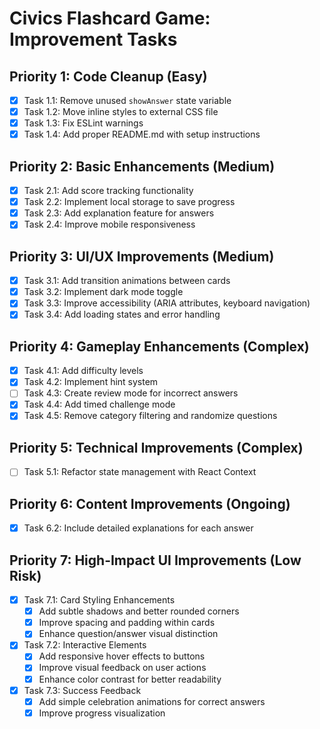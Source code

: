 # Civics Flashcard Game: Improvement Tasks

## Priority 1: Code Cleanup (Easy)
- [x] Task 1.1: Remove unused `showAnswer` state variable
- [x] Task 1.2: Move inline styles to external CSS file
- [x] Task 1.3: Fix ESLint warnings
- [x] Task 1.4: Add proper README.md with setup instructions

## Priority 2: Basic Enhancements (Medium)
- [x] Task 2.1: Add score tracking functionality
- [x] Task 2.2: Implement local storage to save progress
- [x] Task 2.3: Add explanation feature for answers
- [x] Task 2.4: Improve mobile responsiveness

## Priority 3: UI/UX Improvements (Medium)
- [x] Task 3.1: Add transition animations between cards
- [x] Task 3.2: Implement dark mode toggle
- [x] Task 3.3: Improve accessibility (ARIA attributes, keyboard navigation)
- [x] Task 3.4: Add loading states and error handling

## Priority 4: Gameplay Enhancements (Complex)
- [x] Task 4.1: Add difficulty levels
- [x] Task 4.2: Implement hint system
- [ ] Task 4.3: Create review mode for incorrect answers
- [x] Task 4.4: Add timed challenge mode
- [x] Task 4.5: Remove category filtering and randomize questions

## Priority 5: Technical Improvements (Complex)
- [ ] Task 5.1: Refactor state management with React Context

## Priority 6: Content Improvements (Ongoing)
- [x] Task 6.2: Include detailed explanations for each answer

## Priority 7: High-Impact UI Improvements (Low Risk)
- [x] Task 7.1: Card Styling Enhancements
  - [x] Add subtle shadows and better rounded corners
  - [x] Improve spacing and padding within cards
  - [x] Enhance question/answer visual distinction
- [x] Task 7.2: Interactive Elements
  - [x] Add responsive hover effects to buttons
  - [x] Improve visual feedback on user actions
  - [x] Enhance color contrast for better readability
- [x] Task 7.3: Success Feedback
  - [x] Add simple celebration animations for correct answers
  - [x] Improve progress visualization
